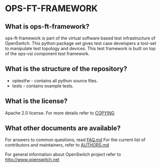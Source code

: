 OPS-FT-FRAMEWORK
=========

What is ops-ft-framework?
------------------
ops-ft-framework is part of the virtual software based test infrastructure of OpenSwitch.  This python package set gives test case developers a tool-set to manipulate test topology and devices.  This test framework is built on top of the ops-vsi component test framework.

What is the structure of the repository?
----------------------------------------
* optestfw - contains all python source files.
* tests - contains example tests.

What is the license?
--------------------
Apache 2.0 license. For more details refer to [COPYING](http://git.openswitch.net/cgit/openswitch/ops-vsi/tree/COPYING)

What other documents are available?
-----------------------------------
For answers to common questions, read [FAQ.md](http://git.openswitch.net/cgit/openswitch/ops-vsi/tree/FAQ.md)
For the current list of contributors and maintainers, refer to [AUTHORS.md](http://git.openswitch.net/cgit/openswitch/ops-ft-framework/tree/AUTHORS.md)

For general information about OpenSwitch project refer to http://www.openswitch.net
